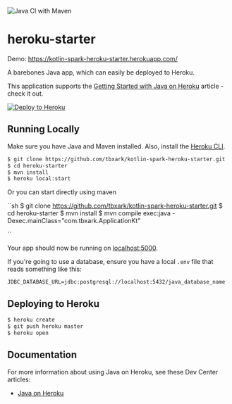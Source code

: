 ![Java CI with Maven](https://github.com/TBXark/kotlin-spark-heroku-starter/workflows/Java%20CI%20with%20Maven/badge.svg)
# heroku-starter

Demo: https://kotlin-spark-heroku-starter.herokuapp.com/

A barebones Java app, which can easily be deployed to Heroku.

This application supports the [Getting Started with Java on Heroku](https://devcenter.heroku.com/articles/getting-started-with-java) article - check it out.

[![Deploy to Heroku](https://www.herokucdn.com/deploy/button.png)](https://heroku.com/deploy)

## Running Locally

Make sure you have Java and Maven installed.  Also, install the [Heroku CLI](https://cli.heroku.com/).

```sh
$ git clone https://github.com/tbxark/kotlin-spark-heroku-starter.git
$ cd heroku-starter
$ mvn install
$ heroku local:start
```

Or you can start directly using maven

``sh
$ git clone https://github.com/tbxark/kotlin-spark-heroku-starter.git
$ cd heroku-starter
$ mvn install
$ mvn compile exec:java -Dexec.mainClass="com.tbxark.ApplicationKt"

``

Your app should now be running on [localhost:5000](http://localhost:5000/).

If you're going to use a database, ensure you have a local `.env` file that reads something like this:

```
JDBC_DATABASE_URL=jdbc:postgresql://localhost:5432/java_database_name
```

## Deploying to Heroku

```sh
$ heroku create
$ git push heroku master
$ heroku open
```

## Documentation

For more information about using Java on Heroku, see these Dev Center articles:

- [Java on Heroku](https://devcenter.heroku.com/categories/java)
